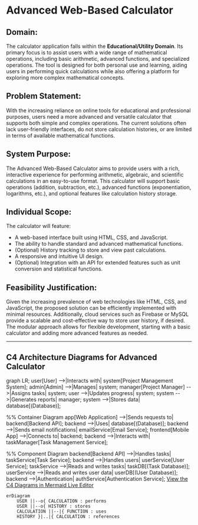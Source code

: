 # Advanced Web-Based Calculator

## Domain:
The calculator application falls within the **Educational/Utility Domain**. Its primary focus is to assist users with a wide range of mathematical operations, including basic arithmetic, advanced functions, and specialized operations. The tool is designed for both personal use and learning, aiding users in performing quick calculations while also offering a platform for exploring more complex mathematical concepts.

## Problem Statement:
With the increasing reliance on online tools for educational and professional purposes, users need a more advanced and versatile calculator that supports both simple and complex operations. The current solutions often lack user-friendly interfaces, do not store calculation histories, or are limited in terms of available mathematical functions.

## System Purpose:
The Advanced Web-Based Calculator aims to provide users with a rich, interactive experience for performing arithmetic, algebraic, and scientific calculations in an easy-to-use format. This calculator will support basic operations (addition, subtraction, etc.), advanced functions (exponentiation, logarithms, etc.), and optional features like calculation history storage.

## Individual Scope:
The calculator will feature:
- A web-based interface built using HTML, CSS, and JavaScript.
- The ability to handle standard and advanced mathematical functions.
- (Optional) History tracking to store and view past calculations.
- A responsive and intuitive UI design.
- (Optional) Integration with an API for extended features such as unit conversion and statistical functions.

## Feasibility Justification:
Given the increasing prevalence of web technologies like HTML, CSS, and JavaScript, the proposed solution can be efficiently implemented with minimal resources. Additionally, cloud services such as Firebase or MySQL provide a scalable and cost-effective way to store user history, if desired. The modular approach allows for flexible development, starting with a basic calculator and adding more advanced features as needed.

---

## C4 Architecture Diagrams for Advanced Calculator

 graph LR;
    user[User] -->|Interacts with| system[Project Management System];
    admin[Admin] -->|Manages| system;
    manager[Project Manager] -->|Assigns tasks| system;
    user -->|Updates progress| system;
    system -->|Generates reports| manager;
    system -->|Stores data| database[(Database)];

%% Container Diagram
    app[Web Application] -->|Sends requests to| backend[Backend API];
    backend -->|Uses| database[(Database)];
    backend -->|Sends email notifications| emailService[Email Service];
    frontend[Mobile App] -->|Connects to| backend;
    backend -->|Interacts with| taskManager[Task Management Service];

%% Component Diagram
    backend[Backend API] -->|Handles tasks| taskService[Task Service];
    backend -->|Handles users| userService[User Service];
    taskService -->|Reads and writes tasks| taskDB[(Task Database)];
    userService -->|Reads and writes user data| userDB[(User Database)];
    backend -->|Authentication| authService[Authentication Service];
 [View the C4 Diagrams in Mermaid Live Editor](https://www.mermaidchart.com/app/projects/ac19d35b-57d7-4e57-bfd8-c5bb398d3655/diagrams/49347f9c-40ed-4388-a153-c0fb89caae92/version/v0.1/edit )
 







```mermaid
erDiagram
    USER ||--o{ CALCULATION : performs
    USER ||--o{ HISTORY : stores
    CALCULATION ||--|{ FUNCTION : uses
    HISTORY }|..|{ CALCULATION : references

